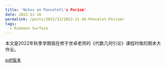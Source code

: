```yaml
---
title: 'Notes on Poncelet\'s Porism'
date: 2022-11-16
permalink: /posts/2022/11/2022-11-16-Poncelet-Porism/
tags:
  - Riemann Surface
---
```


本文是2022年秋季学期我在修于世卓老师的《代数几何引论》课程时做的期末大作业。

[pdf版本](https://llddeddym.github.io/files/2022-11-16-Poncelet-Porism.pdf)

